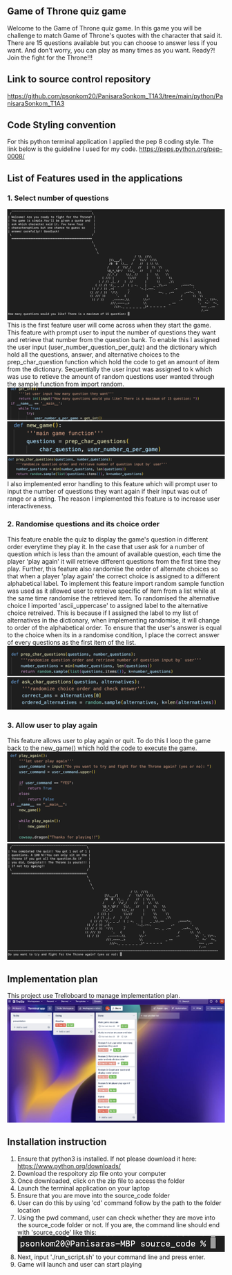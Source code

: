 ## Game of Throne quiz game
Welcome to the Game of Throne quiz game. In this game you will be challenge to match Game of Throne's quotes with the character that said it. There are 15 questions available but you can choose to answer less if you want. And don't worry, you can play as many times as you want. Ready?! Join the fight for the Throne!!!

## Link to source control repository
https://github.com/psonkom20/PanisaraSonkom_T1A3/tree/main/python/PanisaraSonkom_T1A3
## Code Styling convention
For this python terminal application I applied the pep 8 coding style. The link below is the guideline I used for my code.
https://peps.python.org/pep-0008/

## List of Features used in the applications
### 1. Select number of questions
![Figure1-4](./Resources/fig1-1.png)
This is the first feature user will come across when they start the game. This feature with prompt user to input the number of questions they want and retrieve that number from the question bank. To enable this I assigned the user input (user_number_question_per_quiz) and the dictionary which hold all the questions, answer, and alternative choices to the prep_char_question function which hold the code to get an amount of item from the dictionary. Sequentially the user input was assigned to k which was use to retieve the amount of random questions user wanted through the sample function from import random.
![Figure1-1](./Resources/fig1-2.png)
![Figure1-2](./Resources/fig1-3.png)
![Figure1-3](./Resources/fig1-4.png)
I also implemented error handling to this feature which will prompt user to input the number of questions they want again if their input was out of range or a string. The reason I implemented this feature is to increase user interactiveness.
### 2. Randomise questions and its choice order
This feature enable the quiz to display the game's question in different order everytime they play it. In the case that user ask for a number of question which is less than the amount of available question, each time the player 'play again' it will retrieve different questions from the first time they play. Further, this feature also randomise the order of alternate choices so that when a player 'play again' the correct choice is assigned to a different alphabetical label. To implement this feature import random sample function was used as it allowed user to retreive specific of item from a list while at the same time randomise the retrieved item. To randomised the alternative choice I imported 'ascii_uppercase' to assigned label to the alternative choice retreived. This is because if I assigned the label to my list of alternatives in the dictionary, when implementing randomise, it will change to order of the alphabetical order. To ensure that the user's answer is equal to the choice when its in a randomise condition, I place the correct answer of every questions as the first item of the list.
![Figure2-1](./Resources/fig2-1.png)
![Figure2-2](./Resources/fig2-2.png)
### 3. Allow user to play again
This feature allows user to play again or quit. To do this I loop the game back to the new_game() which hold the code to execute the game.
![Figure3-1](./Resources/fig3-1.png)
![Figure3-2](./Resources/fig3-2.png)

## Implementation plan
This project use Trelloboard to manage implementation plan.
![Figure4](./Resources/fig4.png)

## Installation instruction
1. Ensure that python3 is installed. If not please download it here: https://www.python.org/downloads/
2. Download the respoitory zip file onto your computer
3. Once downloaded, click on the zip file to access the folder
4. Launch the terminal application on your laptop
5. Ensure that you are move into the source_code folder
7. User can do this by using 'cd' command follow by the path to the folder location
8. Using the pwd command, user can check whether they are move into the source_code folder or not. If you are, the command line should end with 'source_code' like this:
![Figure5](./Resources/fig5.png)
7. Next, input './run_script.sh' to your command line and press enter.
8. Game will launch and user can start playing


